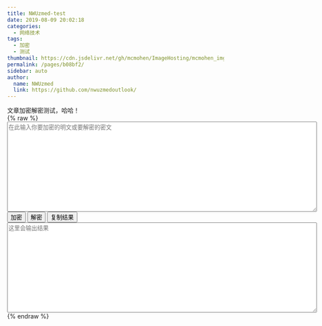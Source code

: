 ```yaml
---
title: NWUzmed-test
date: 2019-08-09 20:02:18
categories: 
  - 网络技术
tags: 
  - 加密
  - 测试
thumbnail: https://cdn.jsdelivr.net/gh/mcmohen/ImageHosting/mcmohen_img文学.jpg
permalink: /pages/b08bf2/
sidebar: auto
author: 
  name: NWUzmed
  link: https://github.com/nwuzmedoutlook/
---
```


文章加密解密测试，哈哈！

<!-- more -->



{% raw %}



<div class="article-entry" itemprop="articleBody">
          <script src="https://cdn.jsdelivr.net/npm/crypto-js@3.1.9-1/core.js"></script>
<script src="https://cdn.jsdelivr.net/npm/crypto-js@3.1.9-1/enc-base64.js"></script>
<style>
    p {
        margin-top: 0%;
        margin-bottom: 0%;
    }
    textarea.input {
        position: relative;
        left: 0%;
        top: 0%;
        margin: 0%;
        height: 210px;
        width: 720px;
    }
    textarea.output {
        position: relative;
        left: 0%;
        top: auto;
        margin: 0%;
        height: 210px;
        width: 720px;
    }
</style>
<p><textarea rows="3" cols="20" class="input" id="input" placeholder="在此输入你要加密的明文或要解密的密文"></textarea></p>
<div>
    <button onclick="javascript:enc()">加密</button>
    <button onclick="javascript:dec()">解密</button>
    <button id="copybutton" class="btn" data-clipboard-target="#output">复制结果</button>
</div>
<textarea rows="3" cols="20" class="output" id="output" placeholder="这里会输出结果"></textarea>
<script src="https://cdn.jsdelivr.net/npm/clipboard@2/dist/clipboard.min.js"></script>
<script>
    function enc() {
        var text=document.getElementById("input").value;
        var str=CryptoJS.enc.Utf8.parse(text);
        document.getElementById("output").value=CryptoJS.enc.Base64.stringify(str);
    }
    function dec() {
        var code=document.getElementById("input").value;
        var words = CryptoJS.enc.Base64.parse(code);
        document.getElementById("output").value=words.toString(CryptoJS.enc.Utf8);
    }
    var result=document.getElementById("output").value;
    var clipboard = new ClipboardJS('.btn');
    clipboard.on('success', function(e) {
        alert("复制成功");
        e.clearSelection();
    });
    clipboard.on('error', function(e) {
        alert("复制失败");
        e.clearSelection();
    });
</script>
        </div>



{% endraw %}